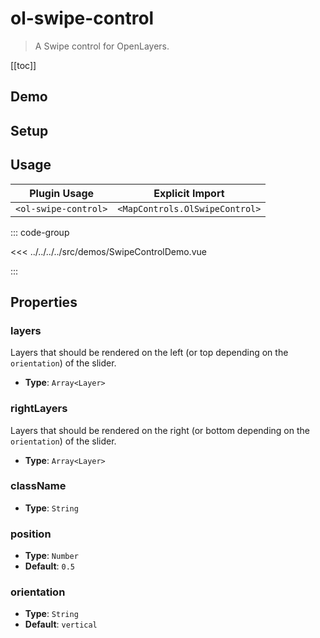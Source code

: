 # ol-swipe-control

> A Swipe control for OpenLayers.

[[toc]]

## Demo

<script setup>
import SwipeControlDemo from "@demos/SwipeControlDemo.vue"
</script>
<ClientOnly>
<SwipeControlDemo />
</ClientOnly>

## Setup

<!--@include: ../../mapcontrols.plugin.md-->

## Usage

| Plugin Usage         |        Explicit Import         |
| -------------------- | :----------------------------: |
| `<ol-swipe-control>` | `<MapControls.OlSwipeControl>` |

::: code-group

<<< ../../../../src/demos/SwipeControlDemo.vue

:::

## Properties

### layers

Layers that should be rendered on the left (or top depending on the `orientation`) of the slider.

- **Type**: `Array<Layer>`

### rightLayers

Layers that should be rendered on the right (or bottom depending on the `orientation`) of the slider.

- **Type**: `Array<Layer>`

### className

- **Type**: `String`

### position

- **Type**: `Number`
- **Default**: `0.5`

### orientation

- **Type**: `String`
- **Default**: `vertical`
